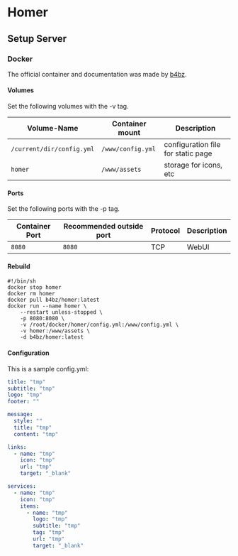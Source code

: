# Homer

## Setup Server

### Docker

The official container and documentation was made by [b4bz](https://hub.docker.com/r/b4bz/homer).

#### Volumes

Set the following volumes with the -v tag.

| Volume-Name               | Container mount   | Description                        |
| ------------------------- | ----------------- | ---------------------------------- |
| `/current/dir/config.yml` | `/www/config.yml` | configuration file for static page |
| `homer`                   | `/www/assets`     | storage for icons, etc             |

#### Ports

Set the following ports with the -p tag.

| Container Port | Recommended outside port | Protocol | Description |
| -------------- | ------------------------ | -------- | ----------- |
| `8080`         | `8080`                   | TCP      | WebUI       |

#### Rebuild

```shell
#!/bin/sh
docker stop homer
docker rm homer
docker pull b4bz/homer:latest
docker run --name homer \
    --restart unless-stopped \
    -p 8080:8080 \
    -v /root/docker/homer/config.yml:/www/config.yml \
    -v homer:/www/assets \
    -d b4bz/homer:latest
```

#### Configuration

This is a sample config.yml:

```yml
title: "tmp"
subtitle: "tmp"
logo: "tmp"
footer: ""

message:
  style: ""
  title: "tmp"
  content: "tmp"

links:
  - name: "tmp"
    icon: "tmp"
    url: "tmp"
    target: "_blank"

services:
  - name: "tmp"
    icon: "tmp"
    items:
      - name: "tmp"
        logo: "tmp"
        subtitle: "tmp"
        tag: "tmp"
        url: "tmp"
        target: "_blank"
```
